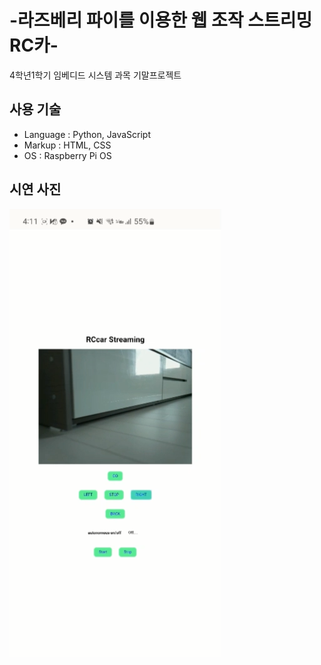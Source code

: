 # -라즈베리 파이를 이용한 웹 조작 스트리밍 RC카-
4학년1학기 임베디드 시스템 과목 기말프로젝트
## 사용 기술
- Language : Python, JavaScript
- Markup : HTML, CSS
- OS : Raspberry Pi OS
## 시연 사진
<img src="./rcWEB.PNG">
